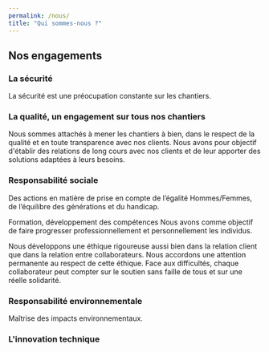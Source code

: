 ```yaml
---
permalink: /nous/
title: "Qui sommes-nous ?"
---
```


## Nos engagements

### La sécurité
La sécurité est une préocupation constante sur les chantiers.

### La qualité, un engagement sur tous nos chantiers

Nous sommes attachés à mener les chantiers à bien, dans le respect de la qualité et en toute transparence avec nos clients.
Nous avons pour objectif d'établir des relations de long cours avec nos clients et de leur apporter des solutions adaptées à leurs besoins.

### Responsabilité sociale

Des actions en matière de prise en compte de l’égalité Hommes/Femmes, de l’équilibre des générations et du handicap.

Formation, développement des compétences
Nous avons comme objectif de faire progresser professionnellement et personnellement les individus.

Nous développons une éthique rigoureuse aussi bien dans la relation client que dans la relation entre collaborateurs.
Nous accordons une attention permanente au respect de cette éthique.
Face aux difficultés, chaque collaborateur peut compter sur le soutien sans faille de tous et sur une réelle solidarité.

### Responsabilité environnementale

Maîtrise des impacts environnementaux.

### L'innovation technique

